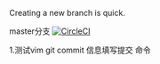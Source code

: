 Creating a new branch is quick.

master分支 [![CircleCI](https://circleci.com/gh/cuixbo/GitDemo/tree/master.svg?style=svg)](https://circleci.com/gh/cuixbo/GitDemo/tree/master)

1.测试vim git commit 信息填写提交 命令